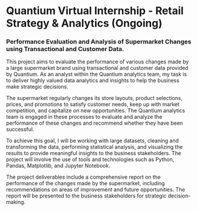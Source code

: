 # Quantium Virtual Internship - Retail Strategy & Analytics  (Ongoing)

### Performance Evaluation and Analysis of Supermarket Changes using Transactional and Customer Data.

This project aims to evaluate the performance of various changes made by a large supermarket brand using transactional and customer data provided by Quantium. As an analyst within the Quantium analytics team, my task is to deliver highly valued data analytics and insights to help the business make strategic decisions.

The supermarket regularly changes its store layouts, product selections, prices, and promotions to satisfy customer needs, keep up with market competition, and capitalize on new opportunities. The Quantium analytics team is engaged in these processes to evaluate and analyze the performance of these changes and recommend whether they have been successful.

To achieve this goal, I will be working with large datasets, cleaning and transforming the data, performing statistical analysis, and visualizing the results to provide meaningful insights to the business stakeholders. The project will involve the use of tools and technologies such as Python, Pandas, Matplotlib, and Jupyter Notebook.

The project deliverables include a comprehensive report on the performance of the changes made by the supermarket, including recommendations on areas of improvement and future opportunities. The report will be presented to the business stakeholders for strategic decision-making.




